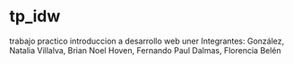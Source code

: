 # tp_idw
trabajo practico introduccion a desarrollo web uner
Integrantes:
González, Natalia
Villalva, Brian Noel
Hoven, Fernando Paul
Dalmas, Florencia Belén
